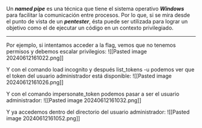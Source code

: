 Un _**named pipe**_ es una técnica que tiene el sistema operativo _**Windows**_ para facilitar la comunicación entre procesos. Por lo que, si se mira desde el punto de vista de un _**pentester**_, ésta puede ser utilizada para lograr un objetivo como el de ejecutar un código en un contexto privilegiado.

--------------------

Por ejemplo, si intentamos acceder a la flag, vemos que no tenemos permisos y debemos escalar privilegios:
![[Pasted image 20240612161022.png]]

Y con el comando load incognito y después list_tokens -u podemos ver que el token del usuario administrador está disponible:
![[Pasted image 20240612161026.png]]

Y con el comando impersonate_token podemos pasar a ser el usuario administrador:
![[Pasted image 20240612161032.png]]

Y ya accedemos dentro del directorio del usuario administrador:
![[Pasted image 20240612161052.png]]
